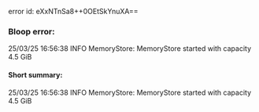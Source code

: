 error id: eXxNTnSa8++0OEtSkYnuXA==
### Bloop error:

25/03/25 16:56:38 INFO MemoryStore: MemoryStore started with capacity 4.5 GiB
#### Short summary: 

25/03/25 16:56:38 INFO MemoryStore: MemoryStore started with capacity 4.5 GiB